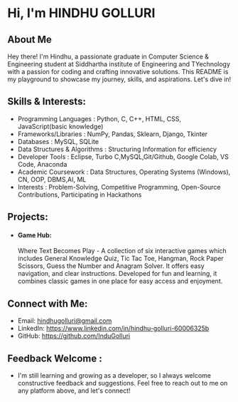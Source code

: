# Hi, I'm HINDHU GOLLURI
## About Me
Hey there! I'm Hindhu, a passionate graduate in Computer Science & Engineering student at Siddhartha institute of Engineering and TYechnology with a passion for coding and crafting innovative solutions.
This README is my playground to showcase my journey, skills, and aspirations. Let's dive in!
## Skills & Interests:
* Programming Languages : Python, C, C++, HTML, CSS, JavaScript(basic knowledge)
* Frameworks/Libraries : NumPy, Pandas, Sklearn, Django, Tkinter
* Databases : MySQL, SQLite
* Data Structures & Algorithms : Structuring Information for efficiency
* Developer Tools : Eclipse, Turbo C,MySQL,Git/Github, Google Colab, VS Code, Anaconda
* Academic Coursework : Data Structures, Operating Systems (Windows), CN, OOP, DBMS,AI, ML
* Interests : Problem-Solving, Competitive Programming, Open-Source Contributions, Participating in Hackathons
## Projects:
* #### Game Hub:
  Where Text Becomes Play - A collection of six interactive games which includes General Knowledge Quiz, Tic Tac Toe, Hangman, Rock Paper Scissors, Guess the Number and Anagram Solver. It offers easy navigation, and clear instructions. Developed for fun and learning, it combines classic games in one place for easy access and enjoyment.
## Connect with Me:
* Email: hindhugolluri@gmail.com
* LinkedIn: https://www.linkedin.com/in/hindhu-golluri-60006325b
* GitHub: https://github.com/InduGolluri
## Feedback Welcome :
* I'm still learning and growing as a developer, so I always welcome constructive feedback and suggestions. Feel free to reach out to me on any platform above, and let's connect!

